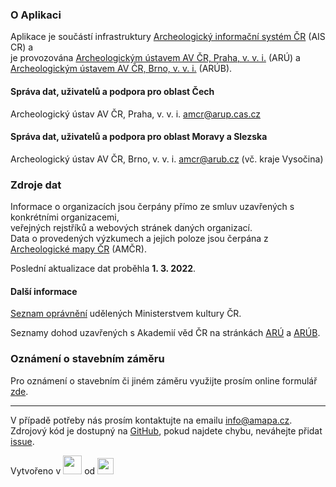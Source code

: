 ### O Aplikaci

Aplikace je součástí infrastruktury <a href="https://www.aiscr.cz/" target="_blank">Archeologický informační systém ČR</a> (AIS CR) a<br> je provozována 
<a href="https://www.arup.cas.cz/" target="_blank">Archeologickým ústavem AV ČR, Praha, v. v. i.</a> (ARÚ) a<br>
<a href="https://arub.avcr.cz/" target="_blank">Archeologickým ústavem AV ČR, Brno, v. v. i.</a> (ARÚB).

#### Správa dat, uživatelů a podpora pro oblast Čech
Archeologický ústav AV ČR, Praha, v. v. i. <a href=mailto:amcr@arup.cas.cz>amcr@arup.cas.cz</a>

#### Správa dat, uživatelů a podpora pro oblast Moravy a Slezska
Archeologický ústav AV ČR, Brno, v. v. i. <a href=mailto:amcr@arub.cz>amcr@arub.cz</a> (vč. kraje Vysočina)

### Zdroje dat
Informace o organizacích jsou čerpány přímo ze smluv uzavřených s konkrétními organizacemi,<br> veřejných rejstříků a webových stránek daných organizací.<br>
Data o provedených výzkumech a jejich poloze jsou čerpána z <a href="http://www.archeologickamapa.cz/" target="_blank">Archeologické mapy ČR</a> (AMČR).

Poslední aktualizace dat proběhla <b>1. 3. 2022</b>.

#### Další informace
<a href="https://www.mkcr.cz/seznam-organizaci-opravnenych-k-provadeni-archeologickych-vyzkumu-278.html" target="_blank">Seznam oprávnění</a> udělených Ministerstvem kultury ČR.

Seznamy dohod uzavřených s Akademií věd  ČR na stránkách <a href="https://www.arup.cas.cz/kdo-je-opravnen-provadet-archeologicke-vyzkumy/" target="_blank">ARÚ</a> a <a href="https://www.arub.cz/referat-archeologicke-pamatkove-pece/opravnene-organizace/" target="_blank">ARÚB</a>.

### Oznámení o stavebním záměru
Pro oznámení o stavebním či jiném záměru využijte prosím online formulář <a href="https://backend.aiscr.cz/oznameni/0/" target="_blank">zde</a>.

<hr>

V případě potřeby nás prosím kontaktujte na emailu <a href=mailto:info@amapa.cz>info@amapa.cz</a>.<br>
Zdrojový kód je dostupný na <a href="https://github.com/ARUP-CAS/aiscr-oao" target="_blank">GitHub</a>, pokud najdete chybu, neváhejte přidat <a href="https://github.com/petrpajdla/map_oao/issues/new" target="_blank">issue</a>.

Vytvořeno v <a href="https://shiny.rstudio.com/" target="_blank"><img src="https://www.rstudio.com/wp-content/uploads/2014/04/shiny.png" height="30px"></a> od <a href="https://www.rstudio.com/" target="_blank"><img src="https://www.rstudio.com/assets/img/logo.svg" height="26px"></a>



